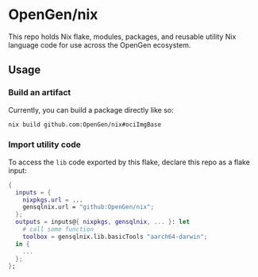 # OpenGen/nix

This repo holds Nix flake, modules, packages, and reusable utility Nix language code for use across the OpenGen ecosystem.

## Usage

### Build an artifact

Currently, you can build a package directly like so:

```bash
nix build github.com:OpenGen/nix#ociImgBase
```

### Import utility code

To access the `lib` code exported by this flake, declare this repo as a flake input:

```nix
{
  inputs = {
    nixpkgs.url = ...
    gensqlnix.url = "github:OpenGen/nix";
  };
  outputs = inputs@{ nixpkgs, gensqlnix, ... }: let
    # call some function
    toolbox = gensqlnix.lib.basicTools "aarch64-darwin";
  in {
    ...
  };
};
```
